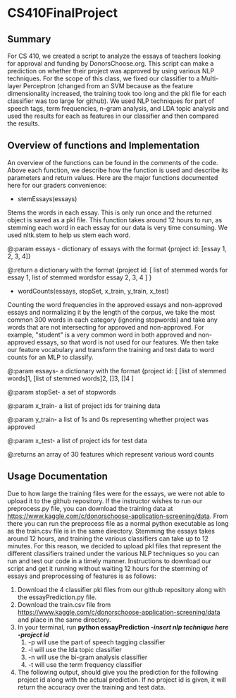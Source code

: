 # CS410FinalProject
## Summary
For CS 410, we created a script to analyze the essays of teachers looking for approval and funding by DonorsChoose.org.  This script can make a prediction on whether their project was approved by using various NLP techniques.  For the scope of this class, we fixed our classifier to a Multi-layer Perceptron (changed from an SVM because as the feature dimensionality increased, the training took too long and the pkl file for each classifier was too large for github).  We used NLP techniques for part of speech tags, term frequencies, n-gram analysis, and LDA topic analysis and used the results for each as features in our classifier and then compared the results.
## Overview of functions and Implementation
An overview of the functions can be found in the comments of the code.  Above each function, we describe how the function is used and describe its parameters and return values.  Here are the major functions documented here for our graders convenience:
* stemEssays(essays)

Stems the words in each essay.  This is only run once and the returned object is saved as a pkl file.  This function takes around 12 hours to run, as stemming each word in each essay for our data is very time consuming.  We used nltk.stem to help us stem each word.

@:param essays - dictionary of essays with the format {project id: [essay 1, 2, 3, 4]}

@:return a dictionary with the format {project id: [ list of stemmed words for essay 1, list of stemmed wordsfor essay 2, 3, 4 ] }
* wordCounts(essays, stopSet, x_train, y_train, x_test)

Counting the word frequencies in the approved essays and non-approved essays and normalizing it by the length of the corpus, we take the most common 300 words in each category (ignoring stopwords) and take any words that are not intersecting for approved and non-approved.  For example, "student" is a very common word in both approved and non-approved essays, so that word is not used for our features.  We then take our feature vocabulary and transform the training and test data to word counts for an MLP to classify.

@:param essays- a dictionary with the format {project id: [ [list of stemmed words]1, [list of stemmed words]2, []3, []4 ]

@:param stopSet- a set of stopwords

@:param x_train- a list of project ids for training data

@:param y_train- a list of 1s and 0s representing whether project was approved

@:param x_test- a list of project ids for test data

@:returns an array of 30 features which represent various word counts

## Usage Documentation
Due to how large the training files were for the essays, we were not able to upload it to the github repository.  If the instructor wishes to run our preprocess.py file, you can download the training data at https://www.kaggle.com/c/donorschoose-application-screening/data.  From there you can run the preprocess file as a normal python executable as long as the train.csv file is in the same directory.  Stemming the essays takes around 12 hours, and training the various classifiers can take up to 12 minutes. For this reason, we decided to upload pkl files that represent the different classifiers trained under the various NLP techniques so you can run and test our code in a timely manner.  Instructions to download our script and get it running without waiting 12 hours for the stemming of essays and preprocessing of features is as follows:
1. Download the 4 classifier pkl files from our github repository along with the essayPrediction.py file.
1. Download the train.csv file from https://www.kaggle.com/c/donorschoose-application-screening/data and place in the same directory.
1. In your terminal, run **python essayPrediction -*insert nlp technique here* -*project id***
    1. -p will use the part of speech tagging classifier
    1. -l will use the lda topic classifier
    1. -n will use the bi-gram analysis classifier
    1. -t will use the term frequency classifier
1. The following output, should give you the prediction for the following project id along with the actual prediction.  If no project id is given, it will return the accuracy over the training and test data.
